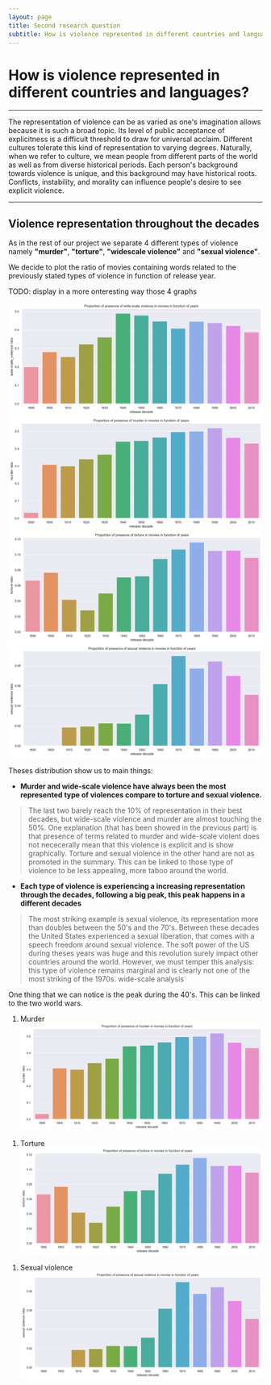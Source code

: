 ```yaml
---
layout: page
title: Second research question
subtitle: How is violence represented in different countries and languages?
---
```


# How is violence represented in different countries and languages?

* * *

The representation of violence can be as varied as one's imagination allows because it is such a broad topic.
Its level of public acceptance of explicitness is a difficult threshold to draw for universal acclaim.
Different cultures tolerate this kind of representation to varying degrees.
Naturally, when we refer to culture, we mean people from different parts of the world as well as from diverse historical periods.
Each person's background towards violence is unique, and this background may have historical roots.
Conflicts, instability, and morality can influence people's desire to see explicit violence.

* * *

## Violence representation throughout the decades

As in the rest of our project we separate 4 different types of violence namely **"murder"**, **"torture"**, **"widescale violence"** and **"sexual violence"**.

We decide to plot the ratio of movies containing words related to the previously stated types of violence in function of release year. 

TODO: display in a more onteresting way those 4 graphs 

![Widescale_violence](assets/img/proportion_of_widescale_violence.png)
![murder_violence](assets/img/proportion_of_murder.png)
![torture_violence](assets/img/proportion_of_torture.png)
![sexual_violence](assets/img/proportion_of_sexual_violence.png)

Theses distribution show us to main things:
- **Murder and wide-scale violence have always been the most represented type of violences compare to torture and sexual violence.**
> The last two barely reach the 10% of representation in their best decades, but wide-scale violence and murder are almost touching the 50%. One explanation (that has been showed in the previous part) is that presence of terms related to murder and wide-scale violent does not nececerally mean that this violence is explicit and is show graphically. Torture and sexual violence in the other hand are not as promoted in the summary. 
This can be linked to those type of violence to be less appealing, more taboo around the world. 

- **Each type of violence is experiencing a increasing representation through the decades, following a big peak, this peak happens in a different decades**
> The most striking example is sexual violence, its representation more than doubles between the 50's and the 70's. Between these decades the United States experienced a sexual liberation, that comes with a speech freedom around sexual violence. The soft power of the US during theses years was huge and this revolution surely impact other countries around the world. However, we must temper this analysis: this type of violence remains marginal and is clearly not one of the most striking of the 1970s.
> wide-scale analysis



One thing that we can notice is the peak during the 40's. This can be linked to the two world wars. 
<div class="flourish-embed flourish-chart" data-src="visualisation/12249407"><script src="https://public.flourish.studio/resources/embed.js"></script></div>

1. Murder
![murder_violence](assets/img/proportion_of_murder.png)
<div class="flourish-embed flourish-chart" data-src="visualisation/12249874"><script src="https://public.flourish.studio/resources/embed.js"></script></div>

1. Torture
![torture_violence](assets/img/proportion_of_torture.png)
<div class="flourish-embed flourish-chart" data-src="visualisation/12249641"><script src="https://public.flourish.studio/resources/embed.js"></script></div>

1. Sexual violence
![sexual_violence](assets/img/proportion_of_sexual_violence.png)

<div class="flourish-embed flourish-chart" data-src="visualisation/12248536"><script src="https://public.flourish.studio/resources/embed.js"></script></div>